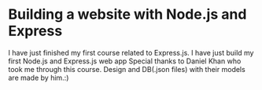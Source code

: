 # Building a website with Node.js and Express

I have just finished my first course related to Express.js. I have just build my first Node.js and Express.js web app Special thanks to Daniel Khan who took me through this course. Design and DB(.json files) with their models are made by him.:)
